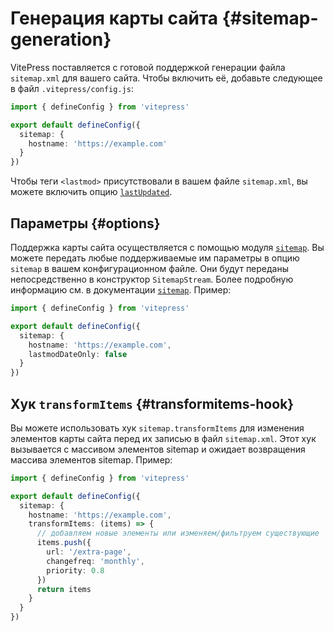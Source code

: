 # Генерация карты сайта {#sitemap-generation}

VitePress поставляется с готовой поддержкой генерации файла `sitemap.xml` для вашего сайта. Чтобы включить её, добавьте следующее в файл `.vitepress/config.js`:

```ts
import { defineConfig } from 'vitepress'

export default defineConfig({
  sitemap: {
    hostname: 'https://example.com'
  }
})
```

Чтобы теги `<lastmod>` присутствовали в вашем файле `sitemap.xml`, вы можете включить опцию [`lastUpdated`](../reference/default-theme-last-updated).

## Параметры {#options}

Поддержка карты сайта осуществляется с помощью модуля [`sitemap`](https://www.npmjs.com/package/sitemap). Вы можете передать любые поддерживаемые им параметры в опцию `sitemap` в вашем конфигурационном файле. Они будут переданы непосредственно в конструктор `SitemapStream`. Более подробную информацию см. в документации [`sitemap`](https://www.npmjs.com/package/sitemap#options-you-can-pass). Пример:

```ts
import { defineConfig } from 'vitepress'

export default defineConfig({
  sitemap: {
    hostname: 'https://example.com',
    lastmodDateOnly: false
  }
})
```

## Хук `transformItems` {#transformitems-hook}

Вы можете использовать хук `sitemap.transformItems` для изменения элементов карты сайта перед их записью в файл `sitemap.xml`. Этот хук вызывается с массивом элементов sitemap и ожидает возвращения массива элементов sitemap. Пример:

```ts
import { defineConfig } from 'vitepress'

export default defineConfig({
  sitemap: {
    hostname: 'https://example.com',
    transformItems: (items) => {
      // добавляем новые элементы или изменяем/фильтруем существующие
      items.push({
        url: '/extra-page',
        changefreq: 'monthly',
        priority: 0.8
      })
      return items
    }
  }
})
```
